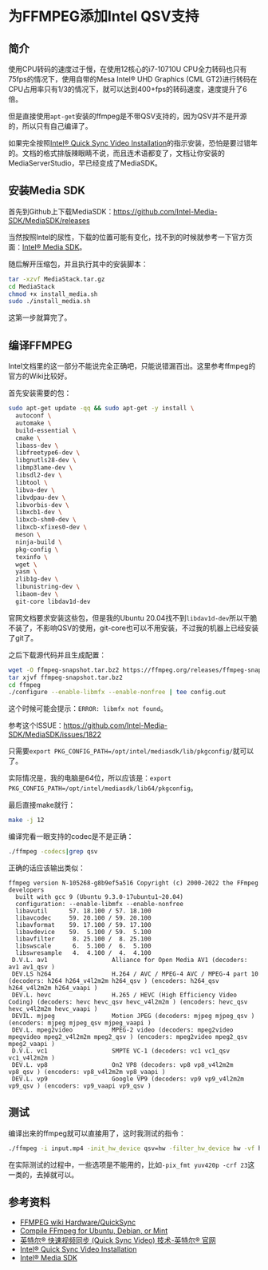 # 为FFMPEG添加Intel QSV支持

## 简介

使用CPU转码的速度过于慢，在使用12核心的i7-10710U CPU全力转码也只有75fps的情况下，使用自带的Mesa Intel® UHD Graphics (CML GT2)进行转码在CPU占用率只有1/3的情况下，就可以达到400+fps的转码速度，速度提升了6倍。

但是直接使用`apt-get`安装的ffmpeg是不带QSV支持的，因为QSV并不是开源的，所以只有自己编译了。

如果完全按照[Intel® Quick Sync Video Installation](https://www.intel.com/content/www/us/en/architecture-and-technology/quick-sync-video/quick-sync-video-installation.html)的指示安装，恐怕是要过错年的。文档的格式排版辣眼睛不说，而且连术语都变了，文档让你安装的MediaServerStudio，早已经变成了MediaSDK。

## 安装Media SDK

首先到Github上下载MediaSDK：https://github.com/Intel-Media-SDK/MediaSDK/releases

当然按照Intel的尿性，下载的位置可能有变化，找不到的时候就参考一下官方页面：[Intel® Media SDK](https://www.intel.com/content/www/us/en/developer/tools/media-sdk/overview.html)。

随后解开压缩包，并且执行其中的安装脚本：

```bash
tar -xzvf MediaStack.tar.gz
cd MediaStack
chmod +x install_media.sh
sudo ./install_media.sh
```

这第一步就算完了。

## 编译FFMPEG

Intel文档里的这一部分不能说完全正确吧，只能说错漏百出。这里参考ffmpeg的官方的Wiki比较好。

首先安装需要的包：

```bash
sudo apt-get update -qq && sudo apt-get -y install \
  autoconf \
  automake \
  build-essential \
  cmake \
  libass-dev \
  libfreetype6-dev \
  libgnutls28-dev \
  libmp3lame-dev \
  libsdl2-dev \
  libtool \
  libva-dev \
  libvdpau-dev \
  libvorbis-dev \
  libxcb1-dev \
  libxcb-shm0-dev \
  libxcb-xfixes0-dev \
  meson \
  ninja-build \
  pkg-config \
  texinfo \
  wget \
  yasm \
  zlib1g-dev \
  libunistring-dev \
  libaom-dev \
  git-core libdav1d-dev
```

官网文档要求安装这些包，但是我的Ubuntu 20.04找不到`libdav1d-dev`所以干脆不装了，不影响QSV的使用，git-core也可以不用安装，不过我的机器上已经安装了git了。

之后下载源代码并且生成配置：

```bash
wget -O ffmpeg-snapshot.tar.bz2 https://ffmpeg.org/releases/ffmpeg-snapshot.tar.bz2
tar xjvf ffmpeg-snapshot.tar.bz2
cd ffmpeg
./configure --enable-libmfx --enable-nonfree | tee config.out
```

这个时候可能会提示：`ERROR: libmfx not found`。

参考这个ISSUE：https://github.com/Intel-Media-SDK/MediaSDK/issues/1822

只需要`export PKG_CONFIG_PATH=/opt/intel/mediasdk/lib/pkgconfig/`就可以了。

实际情况是，我的电脑是64位，所以应该是：`export PKG_CONFIG_PATH=/opt/intel/mediasdk/lib64/pkgconfig`。

最后直接make就行：

```bash
make -j 12
```

编译完看一眼支持的codec是不是正确：

```bash
./ffmpeg -codecs|grep qsv
```

正确的话应该输出类似：

```
ffmpeg version N-105268-g8b9ef5a516 Copyright (c) 2000-2022 the FFmpeg developers
  built with gcc 9 (Ubuntu 9.3.0-17ubuntu1~20.04)
  configuration: --enable-libmfx --enable-nonfree
  libavutil      57. 18.100 / 57. 18.100
  libavcodec     59. 20.100 / 59. 20.100
  libavformat    59. 17.100 / 59. 17.100
  libavdevice    59.  5.100 / 59.  5.100
  libavfilter     8. 25.100 /  8. 25.100
  libswscale      6.  5.100 /  6.  5.100
  libswresample   4.  4.100 /  4.  4.100
 D.V.L. av1                  Alliance for Open Media AV1 (decoders: av1 av1_qsv )
 DEV.LS h264                 H.264 / AVC / MPEG-4 AVC / MPEG-4 part 10 (decoders: h264 h264_v4l2m2m h264_qsv ) (encoders: h264_qsv h264_v4l2m2m h264_vaapi )
 DEV.L. hevc                 H.265 / HEVC (High Efficiency Video Coding) (decoders: hevc hevc_qsv hevc_v4l2m2m ) (encoders: hevc_qsv hevc_v4l2m2m hevc_vaapi )
 DEVIL. mjpeg                Motion JPEG (decoders: mjpeg mjpeg_qsv ) (encoders: mjpeg mjpeg_qsv mjpeg_vaapi )
 DEV.L. mpeg2video           MPEG-2 video (decoders: mpeg2video mpegvideo mpeg2_v4l2m2m mpeg2_qsv ) (encoders: mpeg2video mpeg2_qsv mpeg2_vaapi )
 D.V.L. vc1                  SMPTE VC-1 (decoders: vc1 vc1_qsv vc1_v4l2m2m )
 DEV.L. vp8                  On2 VP8 (decoders: vp8 vp8_v4l2m2m vp8_qsv ) (encoders: vp8_v4l2m2m vp8_vaapi )
 DEV.L. vp9                  Google VP9 (decoders: vp9 vp9_v4l2m2m vp9_qsv ) (encoders: vp9_vaapi vp9_qsv )
```

## 测试

编译出来的ffmpeg就可以直接用了，这时我测试的指令：

```bash
./ffmpeg -i input.mp4 -init_hw_device qsv=hw -filter_hw_device hw -vf hwupload=extra_hw_frames=64,format=qsv -c:v h264_qsv -maxrate 5M -movflags +faststart output.mp4
```

在实际测试的过程中，一些选项是不能用的，比如`-pix_fmt yuv420p -crf 23`这一类的，去掉就可以。

## 参考资料

* [FFMPEG wiki Hardware/QuickSync](https://trac.ffmpeg.org/wiki/Hardware/QuickSync)
* [Compile FFmpeg for Ubuntu, Debian, or Mint](https://trac.ffmpeg.org/wiki/CompilationGuide/Ubuntu)
* [英特尔® 快速视频同步 (Quick Sync Video) 技术-英特尔® 官网](https://www.intel.cn/content/www/cn/zh/architecture-and-technology/quick-sync-video/quick-sync-video-general.html)
* [Intel® Quick Sync Video Installation](https://www.intel.com/content/www/us/en/architecture-and-technology/quick-sync-video/quick-sync-video-installation.html)
* [Intel® Media SDK](https://www.intel.com/content/www/us/en/developer/tools/media-sdk/overview.html)
